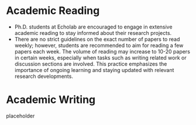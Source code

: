 # Academic Reading

- Ph.D. students at Echolab are encouraged to engage in extensive academic reading to stay informed about their research projects.
- There are no strict guidelines on the exact number of papers to read weekly; however, students are recommended to aim for reading a few papers each week. The volume of reading may increase to 10-20 papers in certain weeks, especially when tasks such as writing related work or discussion sections are involved. This practice emphasizes the importance of ongoing learning and staying updated with relevant research developments.

# Academic Writing

placeholder